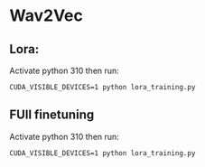 # Wav2Vec

## Lora:
Activate python 310 then run:
```commandline
CUDA_VISIBLE_DEVICES=1 python lora_training.py
```
## FUll finetuning
Activate python 310 then run:
```commandline
CUDA_VISIBLE_DEVICES=1 python lora_training.py
```